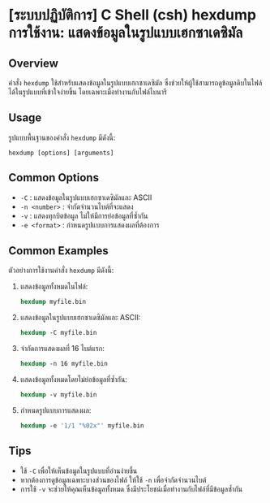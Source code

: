 # [ระบบปฏิบัติการ] C Shell (csh) hexdump การใช้งาน: แสดงข้อมูลในรูปแบบเฮกซาเดซิมัล

## Overview
คำสั่ง `hexdump` ใช้สำหรับแสดงข้อมูลในรูปแบบเฮกซาเดซิมัล ซึ่งช่วยให้ผู้ใช้สามารถดูข้อมูลดิบในไฟล์ได้ในรูปแบบที่เข้าใจง่ายขึ้น โดยเฉพาะเมื่อทำงานกับไฟล์ไบนารี

## Usage
รูปแบบพื้นฐานของคำสั่ง `hexdump` มีดังนี้:

```
hexdump [options] [arguments]
```

## Common Options
- `-C` : แสดงข้อมูลในรูปแบบเฮกซาเดซิมัลและ ASCII
- `-n <number>` : จำกัดจำนวนไบต์ที่จะแสดง
- `-v` : แสดงทุกบิตข้อมูล ไม่ให้มีการย่อข้อมูลที่ซ้ำกัน
- `-e <format>` : กำหนดรูปแบบการแสดงผลที่ต้องการ

## Common Examples
ตัวอย่างการใช้งานคำสั่ง `hexdump` มีดังนี้:

1. แสดงข้อมูลทั้งหมดในไฟล์:
   ```csh
   hexdump myfile.bin
   ```

2. แสดงข้อมูลในรูปแบบเฮกซาเดซิมัลและ ASCII:
   ```csh
   hexdump -C myfile.bin
   ```

3. จำกัดการแสดงผลที่ 16 ไบต์แรก:
   ```csh
   hexdump -n 16 myfile.bin
   ```

4. แสดงข้อมูลทั้งหมดโดยไม่ย่อข้อมูลที่ซ้ำกัน:
   ```csh
   hexdump -v myfile.bin
   ```

5. กำหนดรูปแบบการแสดงผล:
   ```csh
   hexdump -e '1/1 "%02x"' myfile.bin
   ```

## Tips
- ใช้ `-C` เพื่อให้เห็นข้อมูลในรูปแบบที่อ่านง่ายขึ้น
- หากต้องการดูข้อมูลเฉพาะบางส่วนของไฟล์ ให้ใช้ `-n` เพื่อจำกัดจำนวนไบต์
- การใช้ `-v` จะช่วยให้คุณเห็นข้อมูลทั้งหมด ซึ่งมีประโยชน์เมื่อทำงานกับไฟล์ที่มีข้อมูลซ้ำกัน